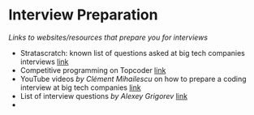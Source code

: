 # Interview Preparation
*Links to websites/resources that prepare you for interviews*

- Stratascratch: known list of questions asked at big tech companies interviews [link](https://www.stratascratch.com/)
- Competitive programming on Topcoder [link](https://www.topcoder.com/thrive/tracks?track=Competitive%20Programming)
- YouTube videos *by Clément Mihailescu* on how to prepare a coding interview at big tech companies [link](https://www.youtube.com/channel/UCaO6VoaYJv4kS-TQO_M-N_g)
- List of interview questions *by Alexey Grigorev* [link](https://github.com/alexeygrigorev/data-science-interviews)
- 
